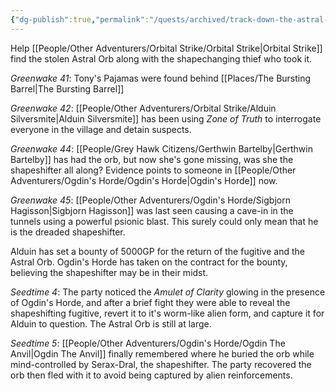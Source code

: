 ```yaml
---
{"dg-publish":true,"permalink":"/quests/archived/track-down-the-astral-orb/"}
---
```


Help [[People/Other Adventurers/Orbital Strike/Orbital Strike\|Orbital Strike]] find the stolen Astral Orb along with the shapechanging thief who took it.

*Greenwake 41*: Tony's Pajamas were found behind [[Places/The Bursting Barrel\|The Bursting Barrel]]

*Greenwake 42*: [[People/Other Adventurers/Orbital Strike/Alduin Silversmite\|Alduin Silversmite]] has been using *Zone of Truth* to interrogate everyone in the village and detain suspects.  

*Greenwake 44*: [[People/Grey Hawk Citizens/Gerthwin Bartelby\|Gerthwin Bartelby]] has had the orb, but now she's gone missing, was she the shapeshifter all along?  Evidence points to someone in [[People/Other Adventurers/Ogdin's Horde/Ogdin's Horde\|Ogdin's Horde]] now.  

*Greenwake 45*: [[People/Other Adventurers/Ogdin's Horde/Sigbjorn Hagisson\|Sigbjorn Hagisson]] was last seen causing a cave-in in the tunnels using a powerful psionic blast.  This surely could only mean that he is the dreaded shapeshifter.  

Alduin has set a bounty of 5000GP for the return of the fugitive and the Astral Orb.  Ogdin's Horde has taken on the contract for the bounty, believing the shapeshifter may be in their midst.  

*Seedtime 4*: The party noticed the *Amulet of Clarity* glowing in the presence of Ogdin's Horde, and after a brief fight they were able to reveal the shapeshifting fugitive, revert it to it's worm-like alien form, and capture it for Alduin to question.  The Astral Orb is still at large.  

*Seedtime 5*: [[People/Other Adventurers/Ogdin's Horde/Ogdin The Anvil\|Ogdin The Anvil]] finally remembered where he buried the orb while mind-controlled by Serax-Dral, the shapeshifter.  The party recovered the orb then fled with it to avoid being captured by alien reinforcements.  